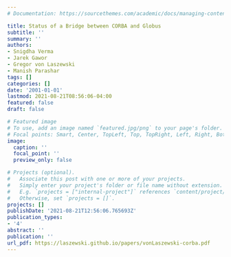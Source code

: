 ```yaml
---
# Documentation: https://sourcethemes.com/academic/docs/managing-content/

title: Status of a Bridge between CORBA and Globus
subtitle: ''
summary: ''
authors:
- Snigdha Verma
- Jarek Gawor
- Gregor von Laszewski
- Manish Parashar
tags: []
categories: []
date: '2001-01-01'
lastmod: 2021-08-21T08:56:06-04:00
featured: false
draft: false

# Featured image
# To use, add an image named `featured.jpg/png` to your page's folder.
# Focal points: Smart, Center, TopLeft, Top, TopRight, Left, Right, BottomLeft, Bottom, BottomRight.
image:
  caption: ''
  focal_point: ''
  preview_only: false

# Projects (optional).
#   Associate this post with one or more of your projects.
#   Simply enter your project's folder or file name without extension.
#   E.g. `projects = ["internal-project"]` references `content/project/deep-learning/index.md`.
#   Otherwise, set `projects = []`.
projects: []
publishDate: '2021-08-21T12:56:06.765693Z'
publication_types:
- '4'
abstract: ''
publication: ''
url_pdf: https://laszewski.github.io/papers/vonLaszewski-corba.pdf
---
```

